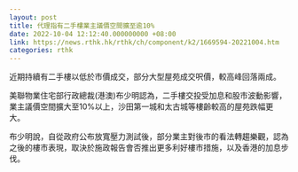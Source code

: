 ```yaml
---
layout: post
title: 代理指有二手樓業主議價空間擴至逾10%
date: 2022-10-04 12:12:40.000000000 +08:00
link: https://news.rthk.hk/rthk/ch/component/k2/1669594-20221004.htm
categories: rthk
---
```


近期持續有二手樓以低於市價成交，部分大型屋苑成交呎價，較高峰回落兩成。

美聯物業住宅部行政總裁(港澳)布少明認為，二手樓交投受加息和股市波動影響，業主議價空間擴大至10%以上，沙田第一城和太古城等樓齡較高的屋苑跌幅更大。

布少明說，自從政府公布放寬壓力測試後，部分業主對後市的看法轉趨樂觀，認為之後的樓市表現，取決於施政報告會否推出更多利好樓市措施，以及香港的加息步伐。
